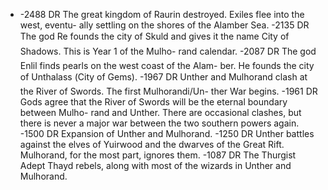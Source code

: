 - -2488 DR The great kingdom of
  Raurin destroyed. Exiles
  flee into the west, eventu-
  ally settling on the shores of
  the Alamber Sea.
  -2135 DR
  The god Re founds the city
  of Skuld and gives it the
  name City of Shadows.
  This is Year 1 of the Mulho-
  rand calendar.
  -2087 DR
  The god Enlil finds pearls on
  the west coast of the Alam-
  ber. He founds the city of
  Unthalass (City of Gems).
  -1967 DR
  Unther and Mulhorand
  clash at the River of Swords.
  The first Mulhorandi/Un-
  ther War begins.
  -1961 DR
  Gods agree that the River of
  Swords will be the eternal
  boundary between Mulho-
  rand and Unther. There are
  occasional clashes, but
  there is never a major war
  between the two southern
  powers again.
  -1500 DR
  Expansion of Unther and
  Mulhorand.
  -1250 DR
  Unther battles against the
  elves of Yuirwood and the
  dwarves of the Great Rift.
  Mulhorand, for the most
  part, ignores them.
  -1087 DR
  The Thurgist Adept Thayd
  rebels, along with most of
  the wizards in Unther and
  Mulhorand.